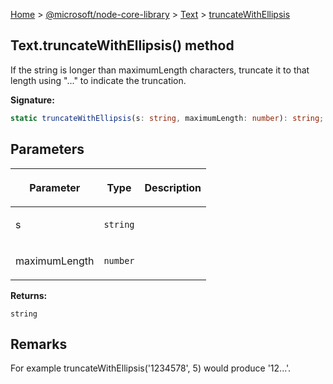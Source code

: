 [Home](./index) &gt; [@microsoft/node-core-library](./node-core-library.md) &gt; [Text](./node-core-library.text.md) &gt; [truncateWithEllipsis](./node-core-library.text.truncatewithellipsis.md)

## Text.truncateWithEllipsis() method

If the string is longer than maximumLength characters, truncate it to that length using "..." to indicate the truncation.

<b>Signature:</b>

```typescript
static truncateWithEllipsis(s: string, maximumLength: number): string;
```

## Parameters

|  <p>Parameter</p> | <p>Type</p> | <p>Description</p> |
|  --- | --- | --- |
|  <p>s</p> | <p>`string`</p> |  |
|  <p>maximumLength</p> | <p>`number`</p> |  |

<b>Returns:</b>

`string`

## Remarks

For example truncateWithEllipsis('1234578', 5) would produce '12...'.

